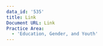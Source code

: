 ```yaml
---
data_id: '535'
title: Link
Document URL: Link
Practice Area:
  - 'Education, Gender, and Youth'
---
```

